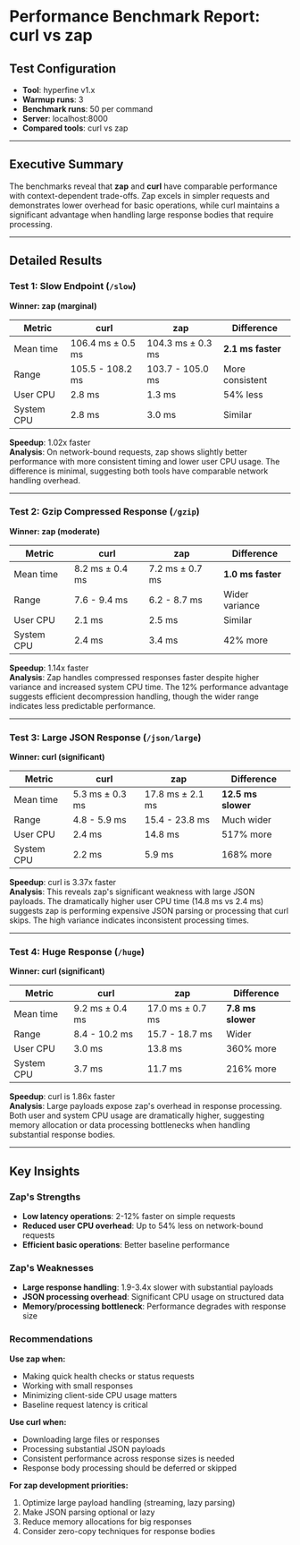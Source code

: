 # Performance Benchmark Report: curl vs zap

## Test Configuration
- **Tool**: hyperfine v1.x
- **Warmup runs**: 3
- **Benchmark runs**: 50 per command
- **Server**: localhost:8000
- **Compared tools**: curl vs zap

---

## Executive Summary

The benchmarks reveal that **zap** and **curl** have comparable performance with context-dependent trade-offs. Zap excels in simpler requests and demonstrates lower overhead for basic operations, while curl maintains a significant advantage when handling large response bodies that require processing.

---

## Detailed Results

### Test 1: Slow Endpoint (`/slow`)
**Winner: zap (marginal)**

| Metric | curl | zap | Difference |
|--------|------|-----|------------|
| Mean time | 106.4 ms ± 0.5 ms | 104.3 ms ± 0.3 ms | **2.1 ms faster** |
| Range | 105.5 - 108.2 ms | 103.7 - 105.0 ms | More consistent |
| User CPU | 2.8 ms | 1.3 ms | 54% less |
| System CPU | 2.8 ms | 3.0 ms | Similar |

**Speedup**: 1.02x faster  
**Analysis**: On network-bound requests, zap shows slightly better performance with more consistent timing and lower user CPU usage. The difference is minimal, suggesting both tools have comparable network handling overhead.

---

### Test 2: Gzip Compressed Response (`/gzip`)
**Winner: zap (moderate)**

| Metric | curl | zap | Difference |
|--------|------|-----|------------|
| Mean time | 8.2 ms ± 0.4 ms | 7.2 ms ± 0.7 ms | **1.0 ms faster** |
| Range | 7.6 - 9.4 ms | 6.2 - 8.7 ms | Wider variance |
| User CPU | 2.1 ms | 2.5 ms | Similar |
| System CPU | 2.4 ms | 3.4 ms | 42% more |

**Speedup**: 1.14x faster  
**Analysis**: Zap handles compressed responses faster despite higher variance and increased system CPU time. The 12% performance advantage suggests efficient decompression handling, though the wider range indicates less predictable performance.

---

### Test 3: Large JSON Response (`/json/large`)
**Winner: curl (significant)**

| Metric | curl | zap | Difference |
|--------|------|-----|------------|
| Mean time | 5.3 ms ± 0.3 ms | 17.8 ms ± 2.1 ms | **12.5 ms slower** |
| Range | 4.8 - 5.9 ms | 15.4 - 23.8 ms | Much wider |
| User CPU | 2.4 ms | 14.8 ms | 517% more |
| System CPU | 2.2 ms | 5.9 ms | 168% more |

**Speedup**: curl is 3.37x faster  
**Analysis**: This reveals zap's significant weakness with large JSON payloads. The dramatically higher user CPU time (14.8 ms vs 2.4 ms) suggests zap is performing expensive JSON parsing or processing that curl skips. The high variance indicates inconsistent processing times.

---

### Test 4: Huge Response (`/huge`)
**Winner: curl (significant)**

| Metric | curl | zap | Difference |
|--------|------|-----|------------|
| Mean time | 9.2 ms ± 0.4 ms | 17.0 ms ± 0.7 ms | **7.8 ms slower** |
| Range | 8.4 - 10.2 ms | 15.7 - 18.7 ms | Wider |
| User CPU | 3.0 ms | 13.8 ms | 360% more |
| System CPU | 3.7 ms | 11.7 ms | 216% more |

**Speedup**: curl is 1.86x faster  
**Analysis**: Large payloads expose zap's overhead in response processing. Both user and system CPU usage are dramatically higher, suggesting memory allocation or data processing bottlenecks when handling substantial response bodies.

---

## Key Insights

### Zap's Strengths
- **Low latency operations**: 2-12% faster on simple requests
- **Reduced user CPU overhead**: Up to 54% less on network-bound requests
- **Efficient basic operations**: Better baseline performance

### Zap's Weaknesses
- **Large response handling**: 1.9-3.4x slower with substantial payloads
- **JSON processing overhead**: Significant CPU usage on structured data
- **Memory/processing bottleneck**: Performance degrades with response size

### Recommendations

**Use zap when:**
- Making quick health checks or status requests
- Working with small responses
- Minimizing client-side CPU usage matters
- Baseline request latency is critical

**Use curl when:**
- Downloading large files or responses
- Processing substantial JSON payloads
- Consistent performance across response sizes is needed
- Response body processing should be deferred or skipped

**For zap development priorities:**
1. Optimize large payload handling (streaming, lazy parsing)
2. Make JSON parsing optional or lazy
3. Reduce memory allocations for big responses
4. Consider zero-copy techniques for response bodies
